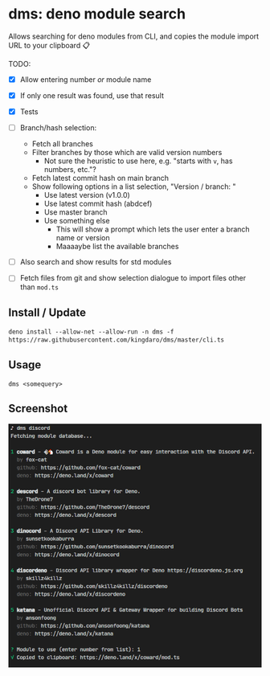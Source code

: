 # dms: deno module search

Allows searching for deno modules from CLI, and copies the module import URL to your clipboard 📋

TODO:

- [x] Allow entering number _or_ module name

- [x] If only one result was found, use that result

- [x] Tests

- [ ] Branch/hash selection:

  - Fetch all branches
  - Filter branches by those which are valid version numbers
    - Not sure the heuristic to use here, e.g. "starts with `v`, has numbers, etc."?
  - Fetch latest commit hash on main branch
  - Show following options in a list selection, "Version / branch: "
    - Use latest version (v1.0.0)
    - Use latest commit hash (abdcef)
    - Use master branch
    - Use something else
      - This will show a prompt which lets the user enter a branch name or version
      - Maaaaybe list the available branches

- [ ] Also search and show results for std modules
- [ ] Fetch files from git and show selection dialogue to import files other than `mod.ts`

## Install / Update

```
deno install --allow-net --allow-run -n dms -f https://raw.githubusercontent.com/kingdaro/dms/master/cli.ts
```

## Usage

```
dms <somequery>
```

## Screenshot

![dms cli screenshot](./screenshot.png)
